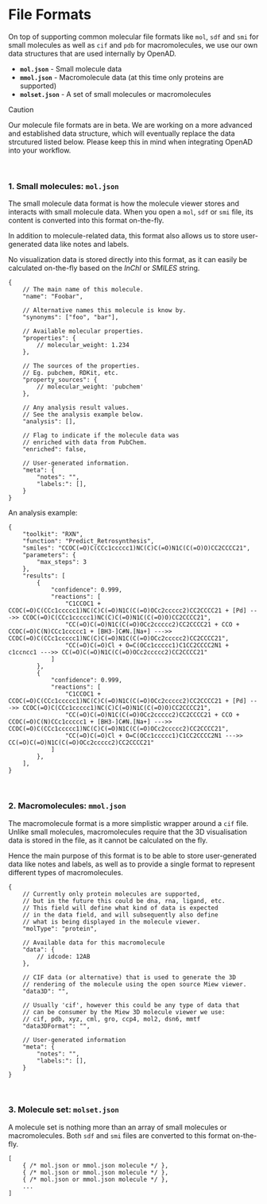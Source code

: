 # File Formats

On top of supporting common molecular file formats like `mol`, `sdf` and `smi` for small molecules as well as `cif` and `pdb` for macromolecules, we use our own data structures that are used internally by OpenAD.

- **`mol.json`** - Small molecule data
- **`mmol.json`** - Macromolecule data (at this time only proteins are supported)
- **`molset.json`** - A set of small molecules or macromolecules

> [!CAUTION]
> Our molecule file formats are in beta. We are working on a more advanced and established data structure, which will eventually replace the data strcutured listed below. Please keep this in mind when integrating OpenAD into your workflow.

<br>

### 1. Small molecules: `mol.json`

The small molecule data format is how the molecule viewer stores and interacts with small molecule data. When you open a `mol`, `sdf` or `smi` file, its content is converted into this format on-the-fly.

In addition to molecule-related data, this format also allows us to store user-generated data like notes and labels.

No visualization data is stored directly into this format, as it can easily be calculated on-the-fly based on the *InChI* or *SMILES* string.

```jsonc
{
    // The main name of this molecule.
    "name": "Foobar",

    // Alternative names this molecule is know by.
    "synonyms": ["foo", "bar"],
    
    // Available molecular properties.
    "properties": {
        // molecular_weight: 1.234
    },

    // The sources of the properties.
    // Eg. pubchem, RDKit, etc.
    "property_sources": {
        // molecular_weight: 'pubchem'
    },

    // Any analysis result values.
    // See the analysis example below.
    "analysis": [],
    
    // Flag to indicate if the molecule data was
    // enriched with data from PubChem.
    "enriched": false,
    
    // User-generated information.
    "meta": {
        "notes": "",
        "labels:": [],
    }
}
```

An analysis example:

```jsonc
{
    "toolkit": "RXN",
    "function": "Predict_Retrosynthesis",
    "smiles": "CCOC(=O)C(CCc1ccccc1)NC(C)C(=O)N1C(C(=O)O)CC2CCCC21",
    "parameters": {
        "max_steps": 3
    },
    "results": [
        {
            "confidence": 0.999,
            "reactions": [
                "C1CCOC1 + CCOC(=O)C(CCc1ccccc1)NC(C)C(=O)N1C(C(=O)OCc2ccccc2)CC2CCCC21 + [Pd] --->> CCOC(=O)C(CCc1ccccc1)NC(C)C(=O)N1C(C(=O)O)CC2CCCC21",
                "CC(=O)C(=O)N1C(C(=O)OCc2ccccc2)CC2CCCC21 + CCO + CCOC(=O)C(N)CCc1ccccc1 + [BH3-]C#N.[Na+] --->> CCOC(=O)C(CCc1ccccc1)NC(C)C(=O)N1C(C(=O)OCc2ccccc2)CC2CCCC21",
                "CC(=O)C(=O)Cl + O=C(OCc1ccccc1)C1CC2CCCC2N1 + c1ccncc1 --->> CC(=O)C(=O)N1C(C(=O)OCc2ccccc2)CC2CCCC21"
            ]
        },
        {
            "confidence": 0.999,
            "reactions": [
                "C1CCOC1 + CCOC(=O)C(CCc1ccccc1)NC(C)C(=O)N1C(C(=O)OCc2ccccc2)CC2CCCC21 + [Pd] --->> CCOC(=O)C(CCc1ccccc1)NC(C)C(=O)N1C(C(=O)O)CC2CCCC21",
                "CC(=O)C(=O)N1C(C(=O)OCc2ccccc2)CC2CCCC21 + CCO + CCOC(=O)C(N)CCc1ccccc1 + [BH3-]C#N.[Na+] --->> CCOC(=O)C(CCc1ccccc1)NC(C)C(=O)N1C(C(=O)OCc2ccccc2)CC2CCCC21",
                "CC(=O)C(=O)Cl + O=C(OCc1ccccc1)C1CC2CCCC2N1 --->> CC(=O)C(=O)N1C(C(=O)OCc2ccccc2)CC2CCCC21"
            ]
        },
    ],
}
```

<br>

### 2. Macromolecules: `mmol.json`

The macromolecule format is a more simplistic wrapper around a `cif` file. Unlike small molecules, macromolecules require that the 3D visualisation data is stored in the file, as it cannot be calculated on the fly.

Hence the main purpose of this format is to be able to store user-generated data like notes and labels, as well as to provide a single format to represent different types of macromolecules.

```jsonc
{
    // Currently only protein molecules are supported,
    // but in the future this could be dna, rna, ligand, etc.
    // This field will define what kind of data is expected
    // in the data field, and will subsequently also define
    // what is being displayed in the molecule viewer.
    "molType": "protein",

    // Available data for this macromolecule
    "data": {
        // idcode: 12AB
    },

    // CIF data (or alternative) that is used to generate the 3D
    // rendering of the molecule using the open source Miew viewer.
    "data3D": "", 
    
    // Usually 'cif', however this could be any type of data that
    // can be consumer by the Miew 3D molecule viewer we use:
    // cif, pdb, xyz, cml, gro, ccp4, mol2, dsn6, mmtf
    "data3DFormat": "",
    
    // User-generated information
    "meta": {
        "notes": "",
        "labels:": [],
    }
}
```

<br>

### 3. Molecule set: `molset.json`

A molecule set is nothing more than an array of small molecules or macromolecules. Both `sdf` and `smi` files are converted to this format on-the-fly.

```jsonc
[
    { /* mol.json or mmol.json molecule */ },
    { /* mol.json or mmol.json molecule */ },
    { /* mol.json or mmol.json molecule */ },
    ...
]
```